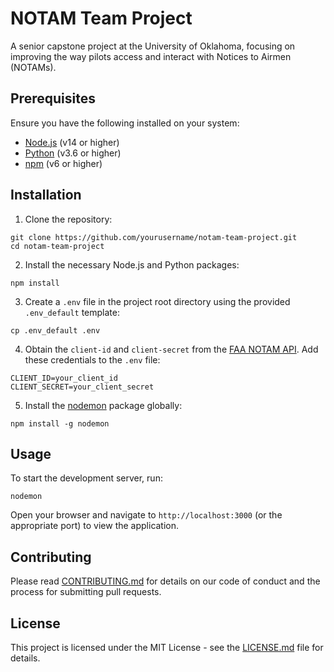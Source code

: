 # NOTAM Team Project

A senior capstone project at the University of Oklahoma, focusing on improving the way pilots access and interact with Notices to Airmen (NOTAMs).

## Prerequisites

Ensure you have the following installed on your system:

- [Node.js](https://nodejs.org/) (v14 or higher)
- [Python](https://www.python.org/) (v3.6 or higher)
- [npm](https://www.npmjs.com/) (v6 or higher)

## Installation

1. Clone the repository:

```
git clone https://github.com/yourusername/notam-team-project.git
cd notam-team-project
```

2. Install the necessary Node.js and Python packages:

```
npm install
```

3. Create a `.env` file in the project root directory using the provided `.env_default` template:

```
cp .env_default .env
```

4. Obtain the `client-id` and `client-secret` from the [FAA NOTAM API](https://api.faa.gov/s/). Add these credentials to the `.env` file:

```
CLIENT_ID=your_client_id
CLIENT_SECRET=your_client_secret
```

5. Install the [nodemon](https://www.npmjs.com/package/nodemon) package globally:

```
npm install -g nodemon
```

## Usage

To start the development server, run:

```
nodemon
```

Open your browser and navigate to `http://localhost:3000` (or the appropriate port) to view the application.

## Contributing

Please read [CONTRIBUTING.md](CONTRIBUTING.md) for details on our code of conduct and the process for submitting pull requests.

## License

This project is licensed under the MIT License - see the [LICENSE.md](LICENSE.md) file for details.

